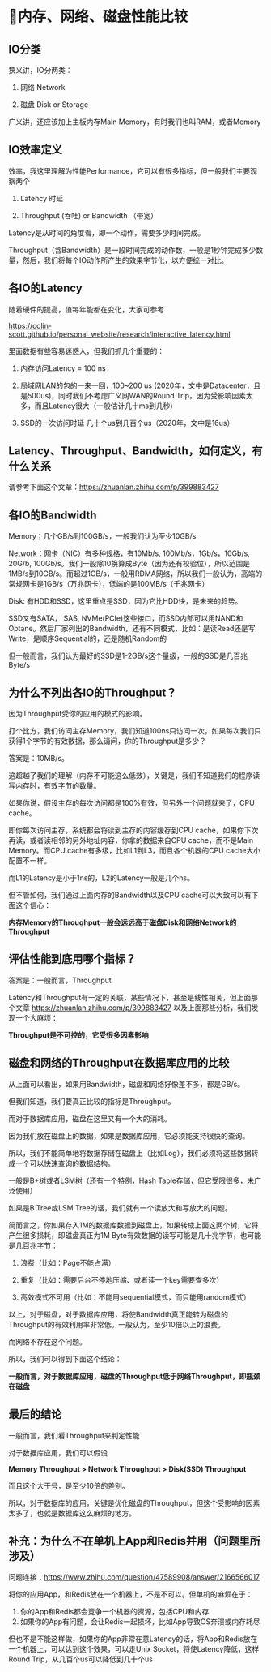 # 内存、网络、磁盘性能比较

## IO分类

狭义讲，IO分两类：

1. 网络 Network

2. 磁盘 Disk or Storage

广义讲，还应该加上主板内存Main Memory，有时我们也叫RAM，或者Memory

## IO效率定义

效率，我这里理解为性能Performance，它可以有很多指标，但一般我们主要观察两个

1. Latency 时延

2. Throughput (吞吐) or Bandwidth （带宽）

Latency是从时间的角度看，即一个动作，需要多少时间完成。

Throughput（含Bandwidth）是一段时间完成的动作数，一般是1秒钟完成多少数量，然后，我们将每个IO动作所产生的效果字节化，以方便统一对比。

## 各IO的Latency

随着硬件的提高，值每年能都在变化，大家可参考

https://colin-scott.github.io/personal_website/research/interactive_latency.html

里面数据有些容易迷惑人，但我们抓几个重要的：

1. 内存访问Latency = 100 ns

2. 局域网LAN的包的一来一回，100~200 us (2020年，文中是Datacenter，且是500us)，同时我们不考虑广义网WAN的Round Trip，因为受影响因素太多，而且Latency很大（一般估计几十ms到几秒)

3. SSD的一次访问时延 几十个us到几百个us（2020年，文中是16us）

## Latency、Throughput、Bandwidth，如何定义，有什么关系

请参考下面这个文章：https://zhuanlan.zhihu.com/p/399883427

## 各IO的Bandwidth

Memory；几个GB/s到100GB/s，一般我们认为至少10GB/s

Network：网卡（NIC）有多种规格，有10Mb/s, 100Mb/s，1Gb/s，10Gb/s, 20G/b, 100Gb/s。我们一般除10换算成Byte（因为还有校验位），所以范围是1MB/s到10GB/s。而超过1GB/s，一般用RDMA网络，所以我们一般认为，高端的常规网卡是1GB/s（万兆网卡），低端的是100MB/s（千兆网卡）

Disk: 有HDD和SSD，这里重点是SSD，因为它比HDD快，是未来的趋势。

SSD又有SATA， SAS, NVMe(PCIe)这些接口，而SSD内部可以用NAND和Optane。然后厂家列出的Bandwidth，还有不同模式，比如：是读Read还是写Write，是顺序Sequential的，还是随机Random的

但一般而言，我们认为最好的SSD是1-2GB/s这个量级，一般的SSD是几百兆Byte/s

## 为什么不列出各IO的Throughput？

因为Throughput受你的应用的模式的影响。

打个比方，我们访问主存Memory，我们知道100ns只访问一次，如果每次我们只获得1个字节的有效数据，那么请问，你的Throughput是多少？

答案是：10MB/s。

这超越了我们的理解（内存不可能这么低效），关键是，我们不知道我们的程序读写内存时，有效字节的数量。

如果你说，假设主存的每次访问都是100%有效，但另外一个问题就来了，CPU cache。

即你每次访问主存，系统都会将读到主存的内容缓存到CPU cache，如果你下次再读，或者读相邻的另外地址内容，你拿的数据来自CPU cache，而不是Main Memory。而CPU cache有多级，比如L1到L3，而且各个机器的CPU cache大小配置不一样。

而L1的Latency是小于1ns的，L2的Latency一般是几个ns。

但不管如何，我们通过上面内存的Bandwidth以及CPU cache可以大致可以有下面这个信心：

**内存Memory的Throughput一般会远远高于磁盘Disk和网络Network的Throughput**

## 评估性能到底用哪个指标？

答案是：一般而言，Throughput

Latency和Throughput有一定的关联，某些情况下，甚至是线性相关，但上面那个文章 https://zhuanlan.zhihu.com/p/399883427 以及上面那些分析，我们发现一个大麻烦：

**Throughput是不可控的，它受很多因素影响**

## 磁盘和网络的Throughput在数据库应用的比较

从上面可以看出，如果用Bandwidth，磁盘和网络好像差不多，都是GB/s。

但我们知道，我们要真正比较的指标是Throughput。

而对于数据库应用，磁盘在这里又有一个大的消耗。

因为我们放在磁盘上的数据，如果是数据库应用，它必须能支持很快的查询。

所以，我们不能简单地将数据存储在磁盘上（比如Log），我们必须将这些数据转成一个可以快速查询的数据结构。

一般是B+树或者LSM树（还有一个特例，Hash Table存储，但它受限很多，未广泛使用）

如果是B Tree或LSM Tree的话，我们就有一个读放大和写放大的问题。

简而言之，你如果存入1M的数据库数据到磁盘上，如果转成上面这两个树，它将产生很多损耗，即磁盘真正为1M Byte有效数据的读写可能是几十兆字节，也可能是几百兆字节：

1. 浪费（比如：Page不能占满）

2. 重复（比如：需要后台不停地压缩、或者读一个key需要查多次）

3. 高效模式不可用（比如：不能用sequential模式，而只能用random模式）

以上，对于磁盘，对于数据库应用，将使Bandwidth真正能转为磁盘的Throughput的有效利用率非常低。一般认为，至少10倍以上的浪费。

而网络不存在这个问题。

所以，我们可以得到下面这个结论：

**一般而言，对于数据库应用，磁盘的Throughput低于网络Throughput，即瓶颈在磁盘**

## 最后的结论

一般而言，我们看Throughput来判定性能

对于数据库应用，我们可以假设

**Memory Throughput > Network Throughput > Disk(SSD) Throughput**

而且这个大于号，是至少10倍的差别。

所以，对于数据库的应用，关键是优化磁盘的Throughput，但这个受影响的因素太多了，也就是数据库这么麻烦的地方。

## 补充：为什么不在单机上App和Redis并用（问题里所涉及）

问题连接：https://www.zhihu.com/question/47589908/answer/2166566017

将你的应用App，和Redis放在一个机器上，不是不可以。但单机的麻烦在于：

1. 你的App和Redis都会竞争一个机器的资源，包括CPU和内存
2. 如果你的App有问题，会让Redis一起损坏，比如App导致OS奔溃或内存耗尽

但也不是不能这样做，如果你的App非常在意Latency的话，将App和Redis放在一个机器上，可以达到这个效果，可以走Unix Socket，将使Latency降低，这样Round Trip，从几百个us可以降低到几十个us



